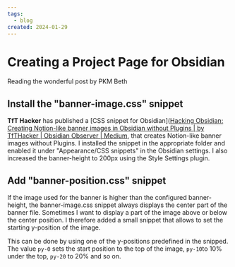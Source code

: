```yaml
---
tags:
  - blog
created: 2024-01-29
---
```

# Creating a Project Page for Obsidian

Reading the wonderful post by PKM Beth
## Install the "banner-image.css" snippet

**TfT Hacker** has published a [CSS snippet for Obsidian]([Hacking Obsidian: Creating Notion-like banner images in Obsidian without Plugins | by TfTHacker | Obsidian Observer | Medium](https://medium.com/obsidian-observer/hacking-obsidian-creating-notion-like-banner-images-in-obsidian-without-plugins-7ad3e0bddc30), that creates Notion-like banner images without Plugins. I installed the snippet in the appropriate folder and enabled it under "Appearance/CSS snippets" in the Obsidian settings. I also increased the banner-height to 200px using the Style Settings plugin.

## Add "banner-position.css" snippet

If the image used for the banner is higher than the configured banner-height, the banner-image.css snippet always displays the center part of the banner file. Sometimes I want to display a part of the image above or below the center position. I therefore added a small snippet that allows to set the starting y-position of the image.

This can be done by using one of the y-positions predefined in the snipped. The value `py-0` sets the start position to the top of the image, `py-10`to 10% under the top, `py-20` to 20% and so on.
